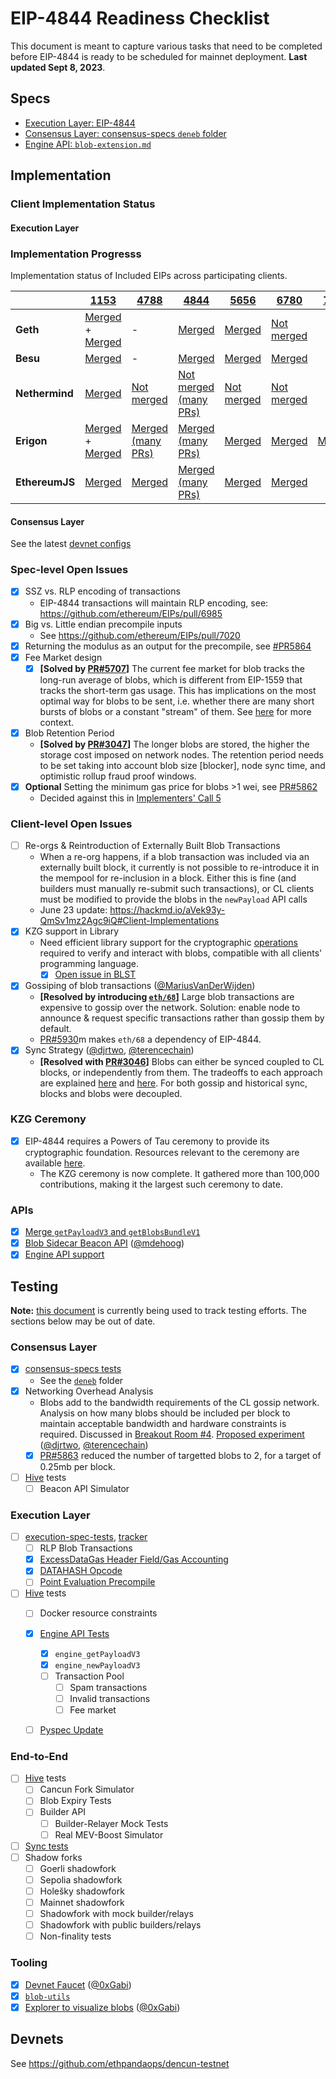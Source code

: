 # EIP-4844 Readiness Checklist

This document is meant to capture various tasks that need to be completed before EIP-4844 is ready to be scheduled for mainnet deployment. **Last updated Sept 8, 2023**. 

## Specs

- [Execution Layer: EIP-4844](https://eips.ethereum.org/EIPS/eip-4844)
- [Consensus Layer: consensus-specs `deneb` folder](https://github.com/ethereum/consensus-specs/tree/dev/specs/deneb)
- [Engine API: `blob-extension.md`](https://github.com/ethereum/execution-apis/blob/main/src/engine/experimental/blob-extension.md)

## Implementation

### Client Implementation Status 

#### Execution Layer 

### Implementation Progresss

Implementation status of Included EIPs across participating clients.

|                | [1153](https://eips.ethereum.org/EIPS/eip-1153) | [4788](https://eips.ethereum.org/EIPS/eip-4788) | [4844](https://eips.ethereum.org/EIPS/eip-4844) | [5656](https://eips.ethereum.org/EIPS/eip-5656) | [6780](https://eips.ethereum.org/EIPS/eip-6780) | [7516](https://eips.ethereum.org/EIPS/eip-7516) |
|----------------|-------------------------------------------------|-------------------------------------------------|-------------------------------------------------|-------------------------------------------------|-------------------------------------------------|-------------------------------------------------|
| **Geth**       | [Merged](https://github.com/ethereum/go-ethereum/pull/26003) + [Merged](https://github.com/ethereum/go-ethereum/pull/27663)| - | [Merged](https://github.com/ethereum/go-ethereum/pull/26940) | [Merged](https://github.com/ethereum/go-ethereum/pull/26181) | [Not merged](https://github.com/ethereum/go-ethereum/pull/27189) | |
| **Besu**       | [Merged](https://github.com/hyperledger/besu/pull/4118) | - | [Merged]([https://github.com/hyperledger/besu/tree/eip-4844-interop](https://github.com/hyperledger/besu/pull/5724)) | [Merged](https://github.com/hyperledger/besu/pull/5493) | [Merged](https://github.com/hyperledger/besu/pull/4118) | |
| **Nethermind** | [Merged](https://github.com/NethermindEth/nethermind/pull/4126) | [Not merged](https://github.com/NethermindEth/nethermind/pull/5476) | [Not merged (many PRs)](https://github.com/NethermindEth/nethermind/pull/5671) | [Not merged](https://github.com/NethermindEth/nethermind/pull/5791) | [Not merged](https://github.com/NethermindEth/nethermind/pull/4704) | |
| **Erigon**     | [Merged](https://github.com/ledgerwatch/erigon/pull/7405) + [Merged](https://github.com/ledgerwatch/erigon/pull/7885) | [Merged (many PRs)](https://github.com/ledgerwatch/erigon/pulls?q=is%3Apr+4788) | [Merged (many PRs)](https://github.com/ledgerwatch/erigon/pulls?q=is%3Apr+4844) | [Merged](https://github.com/ledgerwatch/erigon/pull/7887) | [Merged](https://github.com/ledgerwatch/erigon/pull/7976) | [Merged](https://github.com/ledgerwatch/erigon/pull/8231) |
| **EthereumJS** | [Merged](https://github.com/ethereumjs/ethereumjs-monorepo/pull/1860) | [Merged](https://github.com/ethereumjs/ethereumjs-monorepo/pull/2810) | [Merged (many PRs)](https://github.com/ethereumjs/ethereumjs-monorepo/pulls?q=is%3Apr+4844) | [Merged](https://github.com/ethereumjs/ethereumjs-monorepo/pull/2808) | [Merged](https://github.com/ethereumjs/ethereumjs-monorepo/pull/2771) | |

#### Consensus Layer 

See the latest [devnet configs](https://github.com/ethpandaops/dencun-testnet/blob/master/ansible/inventories/devnet-8/group_vars/all/images.yaml#L2)


### Spec-level Open Issues 

- [x] SSZ vs. RLP encoding of transactions
    - EIP-4844 transactions will maintain RLP encoding, see: https://github.com/ethereum/EIPs/pull/6985
- [x] Big vs. Little endian precompile inputs
    - See https://github.com/ethereum/EIPs/pull/7020
- [x] Returning the modulus as an output for the precompile, see [#PR5864](https://github.com/ethereum/EIPs/pull/5864)
- [x] Fee Market design
    - [x] **[Solved by [PR#5707](https://github.com/ethereum/EIPs/pull/5353#issuecomment-1199277606)]** The current fee market for blob tracks the long-run average of blobs, which is different from EIP-1559 that tracks the short-term gas usage. This has implications on the most optimal way for blobs to be sent, i.e. whether there are many short bursts of blobs or a constant "stream" of them. See [here](https://github.com/ethereum/EIPs/pull/5353#issuecomment-1199277606) for more context. 
- [x] Blob Retention Period
    - **[Solved by [PR#3047](https://github.com/ethereum/consensus-specs/pull/3047)]** The longer blobs are stored, the higher the storage cost imposed on network nodes. The retention period needs to be set taking into account blob size [blocker], node sync time, and optimistic rollup fraud proof windows.
- [x] **Optional** Setting the minimum gas price for blobs >1 wei, see [PR#5862](https://github.com/ethereum/EIPs/pull/5862)
    - Decided against this in [Implementers' Call 5](https://github.com/ethereum/pm/issues/670)  

### Client-level Open Issues

- [ ] Re-orgs & Reintroduction of Externally Built Blob Transactions 
    - When a re-org happens, if a blob transaction was included via an externally built block, it currently is not possible to re-introduce it in the mempool for re-inclusion in a block. Either this is fine (and builders must manually re-submit such transactions), or CL clients must be modified to provide the blobs in the `newPayload` API calls
    - June 23 update: https://hackmd.io/aVek93y-QmSv1mz2Agc9iQ#Client-Implementations 
- [x] KZG support in Library
    - Need efficient library support for the cryptographic [operations](https://github.com/ethereum/consensus-specs/blob/dev/specs/eip4844/polynomial-commitments.md) required to verify and interact with blobs, compatible with all clients' programming language. 
        - [x] [Open issue in BLST](https://github.com/supranational/blst/issues/10)
- [x] Gossiping of blob transactions ([@MariusVanDerWijden](https://github.com/MariusVanDerWijden))
    - **[Resolved by introducing [`eth/68`](https://github.com/ethereum/EIPs/pull/5793)]** Large blob transactions are expensive to gossip over the network. Solution: enable node to announce & request specific transactions rather than gossip them by default.
    - [PR#5930](https://github.com/ethereum/EIPs/pull/5930)m makes `eth/68` a dependency of EIP-4844. 
- [x] Sync Strategy ([@djrtwo](https://github.com/djrtwo), [@terencechain](https://github.com/terencechain)) 
    - **[Resolved with [PR#3046](https://github.com/ethereum/consensus-specs/pull/3046)]** Blobs can either be synced coupled to CL blocks, or independently from them. The tradeoffs to each approach are explained [here](https://hackmd.io/_3lpo0FzRNa1l7XB0ELH7Q?view) and [here](https://notes.ethereum.org/RLOGb1hYQ0aWt3hcVgzhgQ?view). For both gossip and historical sync, blocks and blobs were decoupled.

### KZG Ceremony 
- [x] EIP-4844 requires a Powers of Tau ceremony to provide its cryptographic foundation. Resources relevant to the ceremony are available [here](https://github.com/ethereum/KZG-Ceremony). 
    - The KZG ceremony is now complete. It gathered more than 100,000 contributions, making it the largest such ceremony to date. 

### APIs
- [x] [Merge `getPayloadV3` and `getBlobsBundleV1`](https://github.com/ethereum/execution-apis/pull/402)
- [x] [Blob Sidecar Beacon API](https://github.com/Inphi/prysm/pull/21) ([@mdehoog](https://github.com/mdehoog))
- [x] [Engine API support](https://github.com/ethereum/execution-apis/pull/197)

## Testing 

**Note:** [this document](https://notes.ethereum.org/@ethpandaops/dencun-testing-overview) is currently being used to track testing efforts. The sections below may be out of date. 

### Consensus Layer 
- [x] [consensus-specs tests](https://github.com/ethereum/consensus-specs/tree/dev/tests/core/pyspec)
    - See the [`deneb`](https://github.com/ethereum/consensus-specs/tree/dev/tests/core/pyspec/eth2spec/test/deneb) folder
- [x] Networking Overhead Analysis
    - Blobs add to the bandwidth requirements of the CL gossip network. Analysis on how many blobs should be included per block to maintain acceptable bandwidth and hardware constraints is required. Discussed in [Breakout Room #4](https://docs.google.com/document/d/1KgKZnb5P07rdLBb_nRCaXhzG_4PBoZXtFQNzKO2mrvc/edit#heading=h.t7yop7yz4l6m). [Proposed experiment](https://notes.ethereum.org/lQ_75o64R9q8ddt3M9M3tg?view) ([@djrtwo](https://github.com/djrtwo), [@terencechain](https://github.com/terencechain)) 
    - [x] [PR#5863](https://github.com/ethereum/EIPs/pull/5863) reduced the number of targetted blobs to 2, for a target of 0.25mb per block. 
- [ ] [Hive](https://github.com/ethereum/hive) tests
    - [ ] Beacon API Simulator

### Execution Layer
- [ ] [execution-spec-tests](https://github.com/ethereum/execution-spec-tests/tree/main/fillers/eips/eip4844#-execution-specification-test-cases), [tracker](https://github.com/ethereum/execution-spec-tests/issues/130)
    - [ ] RLP Blob Transactions
    - [x] [ExcessDataGas Header Field/Gas Accounting](https://github.com/ethereum/execution-spec-tests/blob/main/fillers/eips/eip4844/excess_data_gas.py)
    - [x] [DATAHASH Opcode](https://github.com/ethereum/execution-spec-tests/blob/main/fillers/eips/eip4844/datahash_opcode.py)
    - [ ] [Point Evaluation Precompile](https://github.com/ethereum/execution-spec-tests/pull/104/files)
- [ ] [Hive](https://github.com/ethereum/hive) tests
    - [ ] Docker resource constraints
    - [x] [Engine API Tests](https://github.com/ethereum/hive/pull/759)
        - [x] `engine_getPayloadV3`
        - [x] `engine_newPayloadV3`
        - [ ] Transaction Pool
            - [ ] Spam transactions
            - [ ] Invalid transactions
            - [ ] Fee market 
    - [ ] [Pyspec Update](https://github.com/ethereum/hive/pull/765)


### End-to-End
- [ ] [Hive](https://github.com/ethereum/hive) tests
    - [ ] Cancun Fork Simulator
    - [ ] Blob Expiry Tests
    - [ ] Builder API
        - [ ] Builder-Relayer Mock Tests
        - [ ] Real MEV-Boost Simulator
- [ ] [Sync tests](https://github.com/samcm/ethereum-sync-testing)
- [ ] Shadow forks 
    - [ ] Goerli shadowfork
    - [ ] Sepolia shadowfork
    - [ ] Holešky shadowfork
    - [ ] Mainnet shadowfork
    - [ ] Shadowfork with mock builder/relays
    - [ ] Shadowfork with public builders/relays
    - [ ] Non-finality tests
    
### Tooling 

- [x] [Devnet Faucet](https://eip4844-faucet.vercel.app/) ([@0xGabi](https://github.com/0xGabi))
- [x] [`blob-utils`](https://github.com/Inphi/blob-utils) 
- [x] [Explorer to visualize blobs](https://github.com/blossomlabs/blobscan) ([@0xGabi](https://github.com/0xGabi))

## Devnets 

See https://github.com/ethpandaops/dencun-testnet
